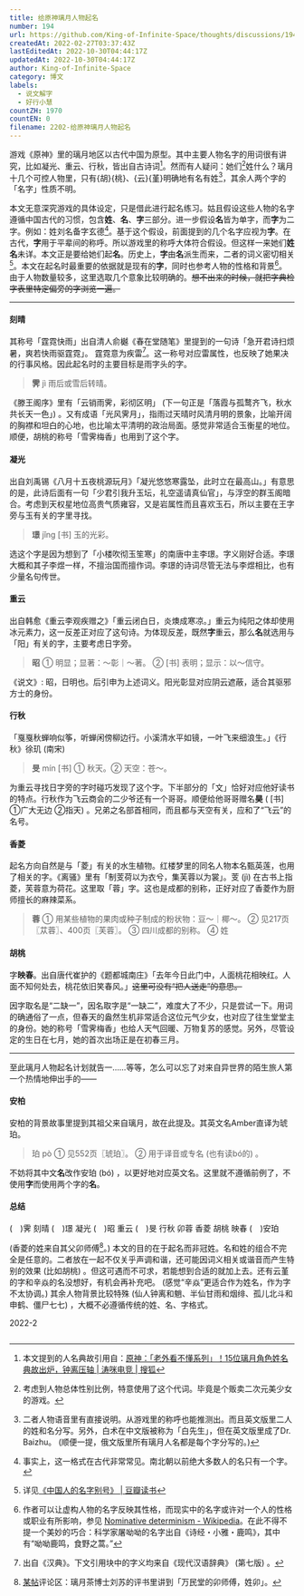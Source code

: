 ```yaml
---
title: 给原神璃月人物起名
number: 194
url: https://github.com/King-of-Infinite-Space/thoughts/discussions/194
createdAt: 2022-02-27T03:37:43Z
lastEditedAt: 2022-10-30T04:44:17Z
updatedAt: 2022-10-30T04:44:17Z
author: King-of-Infinite-Space
category: 博文
labels:
  - 说文解字
  - 好行小慧
countZH: 1970
countEN: 0
filename: 2202-给原神璃月人物起名
---
```


游戏《原神》里的璃月地区以古代中国为原型。其中主要人物名字的用词很有讲究，比如凝光、重云、行秋，皆出自古诗词[^diangu]。然而有人疑问：她们[^ta]姓什么？璃月十几个可控人物里，只有{胡}{桃}、{云}{堇}明确地有名有姓[^baizhu]，其余人两个字的「名字」性质不明。

本文无意深究游戏的具体设定，只是借此进行起名练习。姑且假设这些人物的名字遵循中国古代的习惯，包含**姓**、**名**、**字**三部分。进一步假设**名**皆为单字，而**字**为二字。例如：姓刘名备字玄德[^danming]。基于这个假设，前面提到的几个名字应视为**字**。在古代，**字**用于平辈间的称呼。所以游戏里的称呼大体符合假设。但这样一来她们**姓名**未详。本文正是要给她们起**名**。历史上，**字**由**名**派生而来，二者的词义密切相关[^book]。本文在起名时最重要的依据就是现有的**字**，同时也参考人物的性格和背景[^xingge]。由于人物数量较多，这里选取几个意象比较明确的。<del>想不出来的时候，就把字典检字表里特定偏旁的字浏览一遍。</del>

----

#### 刻晴

其称号「霆霓快雨」出自清人俞樾《春在堂随笔》里提到的一句诗「急开君诗扫烦暑，爽若快雨驱霆霓」。 霆霓意为疾雷[^cidian]。这一称号对应雷属性，也反映了她果决的行事风格。因此起名时的主要目标是雨字头的字。

>**霁** jì
雨后或雪后转晴。

《滕王阁序》里有「云销雨霁，彩彻区明」 (下一句正是「落霞与孤鹜齐飞，秋水共长天一色」) 。又有成语「光风霁月」，指雨过天晴时风清月明的景象，比喻开阔的胸襟和坦白的心地，也比喻太平清明的政治局面。感觉非常适合玉衡星的地位。顺便，胡桃的称号「雪霁梅香」也用到了这个字。


#### 凝光

出自刘禹锡《八月十五夜桃源玩月》「凝光悠悠寒露坠，此时立在最高山。」有意思的是，此诗后面有一句「少君引我升玉坛，礼空遥请真仙官」，与浮空的群玉阁暗合。考虑到天权星地位高贵气质雍容，又是岩属性而且喜欢玉石，所以主要在王字旁与玉有关的字里寻找。
> **璟** jǐnɡ
[书] 玉的光彩。

选这个字是因为想到了「小楼吹彻玉笙寒」的南唐中主李璟。字义刚好合适。李璟大概和其子李煜一样，不擅治国而擅作词。李璟的诗词尽管无法与李煜相比，也有少量名句传世。


#### 重云

出自韩愈《重云李观疾赠之》「重云闭白日，炎燠成寒凉。」重云为纯阳之体却使用冰元素力，这一反差正对应了这句诗。为体现反差，既然**字**重云，那么**名**就选用与「阳」有关的字，主要考虑日字旁。

> **昭**
① 明显；显著：～彰｜～著。
② [书] 表明；显示：以～信守。

《说文》: 昭，日明也。后引申为上述词义。阳光彰显对应阴云遮蔽，适合其驱邪方士的身份。

#### 行秋

「戛戛秋蝉响似筝，听蝉闲傍柳边行。小溪清水平如镜，一叶飞来细浪生。」《行秋》徐玑 (南宋) 

> **旻** mín
[书] ① 秋天。② 天空：苍～。

为重云寻找日字旁的字时碰巧发现了这个字。下半部分的「文」恰好对应他好读书的特点。行秋作为飞云商会的二少爷还有一个哥哥。顺便给他哥哥赠名**昊** ( [书] ①广大无边 ②指天) 。兄弟之名部首相同，而且都与天空有关，应和了“飞云”的名号。


#### 香菱

起名方向自然是与「菱」有关的水生植物。红楼梦里的同名人物本名甄英莲，也用了相关的字。《离骚》里有「制芰荷以为衣兮，集芙蓉以为裳」。芰 (jì) 在古书上指菱，芙蓉意为荷花。这里取「蓉」字。这也是成都的别称，正好对应了香菱作为厨师擅长的麻辣菜系。

> **蓉**
① 用某些植物的果肉或种子制成的粉状物：豆～｜椰～。
② 见217页〖苁蓉〗、400页〖芙蓉〗。
③ 四川成都的别称。
④ 姓


#### 胡桃

字**映春**。出自唐代崔护的《题都城南庄》「去年今日此门中，人面桃花相映红。人面不知何处去，桃花依旧笑春风。」~~这里可没有“把人送走”的意思。~~ 

因字取名是“二缺一”，因名取字是“一缺二”，难度大了不少，只是尝试一下。用词的确通俗了一点，但春天的盎然生机非常适合这位元气少女，也对应了往生堂堂主的身份。她的称号「雪霁梅香」也给人天气回暖、万物复苏的感觉。另外，尽管设定的生日在七月，她的首次出场正是在初春三月。

----

至此璃月人物起名计划就告一……等等，怎么可以忘了对来自异世界的陌生旅人第一个热情地伸出手的——

#### 安柏

安柏的背景故事里提到其祖父来自璃月，故在此提及。其英文名Amber直译为琥珀。
> 珀 pò
① 见552页〖琥珀〗。
② 用于译音或专名 (也有读bó的) 。

不妨将其中文**名**改作安珀 (bó) ，以更好地对应英文名。这里就不遵循前例了，不使用**字**而使用两个字的**名**。

#### 总结

(　)霁 刻晴
(　)璟 凝光
(　)昭 重云
(　)旻 行秋
卯蓉 香菱
胡桃 映春
(　)安珀

(香菱的姓来自其父卯师傅[^mao]。) 本文的目的在于起名而非冠姓。名和姓的组合不完全是任意的。二者放在一起不仅关乎声调和谐，还可能因词义相关或谐音而产生特别的效果 (比如胡桃) 。但这可遇而不可求，若能想到合适的就加上去。还有云堇的字和辛焱的名没想好，有机会再补充吧。 (感觉“辛焱”更适合作为姓名，作为字不太协调。) 其余人物背景比较特殊 (仙人钟离和魈、半仙甘雨和烟绯、孤儿北斗和申鹤、僵尸七七) ，大概不必遵循传统的姓、名、字格式。


2022-2


[^baizhu]: 二者人物语音里有直接说明。从游戏里的称呼也能推测出。而且英文版里二人的姓和名分写。另外，白术在中文版被称为「白先生」，但在英文版里成了Dr. Baizhu。 (顺便一提，俄文版里所有璃月人名都是每个字分写的。) 

[^ta]: 考虑到人物总体性别比例，特意使用了这个代词。毕竟是个贩卖二次元美少女的游戏。

[^diangu]: 本文提到的人名典故引用自：[原神：「老外看不懂系列」！15位璃月角色姓名典故出炉，钟离压轴 | 涛咪电竞  | 搜狐](https://www.sohu.com/a/520538327_100105828)

[^danming]: 事实上，这一格式在古代非常常见。南北朝以前绝大多数人的名只有一个字。

[^book]: 详见[《中国人的名字别号》 | 豆瓣读书](https://book.douban.com/subject/1058545/)

[^xingge]: 作者可以让虚构人物的名字反映其性格，而现实中的名字或许对一个人的性格或职业有所影响，参见 [Nominative determinism - Wikipedia](https://en.wikipedia.org/wiki/Nominative_determinism)。在此不得不提一个美妙的巧合：科学家屠呦呦的名字出自《诗经・小雅・鹿鸣》，其中有“呦呦鹿鸣，食野之蒿。”

[^cidian]: 出自《汉典》。下文引用块中的字义均来自《现代汉语辞典》 (第七版) 。

[^mao]: [某帖](https://bbs.mihoyo.com/ys/obc/content/680/detail?bbs_presentation_style=no_header)评论区：璃月茶博士刘苏的评书里讲到「万民堂的卯师傅，姓卯」。
<img src='https://count.lnfinite.space/post/45.svg?plus=1' width='0' height='0' />